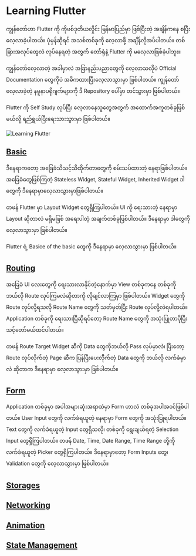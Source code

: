 # Learning Flutter

ကျွန်တော်ဟာ Flutter ကို ကိုဗစ်ဒုတိယလှိုင်း မြန်မာပြည်မှာ ဖြစ်ပြီးတဲ့ အချိန်ကနေ စပြီး လေ့လာခဲ့ပါတယ်။ ပုံမှန်ဆိုရင် အသစ်တစ်ခုကို လေ့လာဖို့ အချိန်လိုအပ်ပါတယ်။ တစ်ခြားအလုပ်တွေလဲ လုပ်နေရတဲ့ အတွက် တော်ရုံနဲ့ Flutter ကို မလေ့လာဖြစ်ခဲ့ပါဘူး။ 

ကျွန်တော်လေ့လာတဲ့ အခါမှာလဲ အခြာနည်းပညာတွေကို လေ့လာသလိုပဲ Official Documentation တွေကိုပဲ အဓိကထားပြီးလေ့လာသွားမှာ ဖြစ်ပါတယ်။ ကျွန်တော်လေ့လာခဲ့တဲ့ နမူနာပရိုဂျက်များကို ဒီ Repository ပေါ်မှာ တင်သွားမှာ ဖြစ်ပါတယ်။ 

Flutter ကို Self Study လုပ်ပြီး လေ့လာနေသူတွေအတွက် အထောက်အကူတစ်ခုဖြစ်မယ်လို့ ရည်ရွယ်ပြီးရေးသားသွားမှာ ဖြစ်ပါတယ်။

![Learning Flutter](https://github.com/minlwin/learning-flutter/blob/master/images/learning-flutter.png)

## [Basic](https://github.com/minlwin/learning-flutter/tree/master/01.basic)

ဒီနေရာကတော့ အခြေခံသိသင့်သိထိုက်တာတွေကို စမ်းသပ်ထားတဲ့ နေရာဖြစ်ပါတယ်။ အခြေခံတွေဖြစ်ကြတဲ့ Stateless Widget, Stateful Widget, Inherited Widget ဒါတွေကို ဒီနေရာမှာလေ့လာသွားမှာဖြစ်ပါတယ်။

တဖန် Flutter မှာ Layout Widget တွေရှိိကြပါတယ်။ UI ကို ရေးသားတဲ့ နေရာမှာ Layout ဆိုတာလဲ မရှိမဖြစ် အရေးပါတဲ့ အချက်တစ်ခုဖြစ်ပါတယ်။ ဒီနေရာမှာ ဒါတွေကို လေ့လာသွားမှာ ဖြစ်ပါတယ်။

Flutter ရဲ့ Basice of the basic တွေကို ဒီနေရာမှာ လေ့လာသွားမှာ ဖြစ်ပါတယ်။

## [Routing](https://github.com/minlwin/learning-flutter/tree/master/02.routing)

အခြေခံ UI လေးတွေကို ရေးသားလာနိုင်တဲ့နောက်မှာ View တစ်ခုကနေ တစ်ခုကို ဘယ်လို Route လုပ်ကြမလဲဆိုတာကို လိုချင်လာကြမှာ ဖြစ်ပါတယ်။ Widget တွေကို Route လုပ်လို့ရသလို Route Name တွေကို သတ်မှတ်ပြီး Route လုပ်လို့လဲရပါတယ်။ Application တစ်ခုကို ရေးသားပြီဆိုရင်တော့ Route Name တွေကို အသုံးပြုတာပိုပြီး သင့်တော်မယ်ထင်ပါတယ်။ 

တဖန် Route Target Widget ဆီကို Data တွေကိုဘယ်လို Pass လုပ်မှာလဲ၊ ပြီးတော့ Route လုပ်လိုက်တဲ့ Page ဆီက ပြန်ပြီးပေးလိိုက်တဲ့ Data တွေကို ဘယ်လို လက်ခံမှာလဲ ဆိုတာက ဒီနေရာမှာ လေ့လာသွားမှာ ဖြစ်ပါတယ်။

## [Form](https://github.com/minlwin/learning-flutter/tree/master/03.form)

Application တစ်ခုမှာ အပါအများဆုံးအရာထဲမှာ Form ဟာလဲ တစ်ခုအပါအဝင်ဖြစ်ပါတယ်။ User Input တွေကို လက်ခံရယူတဲ့ နေရာမှာ Form တွေကို အသုံးပြုရပါတယ်။ Text တွေကို လက်ခံရယူတဲ့ Input တွေရှိသလို၊ တစ်ခုကို ရွေးချယ်ရတဲ့ Selection Input တွေရှိိကြပါတယ်။ တဖန် Date, Time, Date Range, Time Range တို့ကို လက်ခံရယူတဲ့ Picker တွေရှိကြပါတယ်။ ဒီနေရာမှာတော့ Form Inputs တွေ၊ Validation တွေကို လေ့လာသွားမှာ ဖြစ်ပါတယ်။

## [Storages](https://github.com/minlwin/learning-flutter/tree/master/04.storages)

## [Networking](https://github.com/minlwin/learning-flutter/tree/master/05.network)

## [Animation](https://github.com/minlwin/learning-flutter/tree/master/06.animation)

## [State Management](https://github.com/minlwin/learning-flutter/tree/master/07.states)
